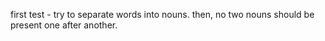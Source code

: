 first test - try to separate words into nouns.
then, no two nouns should be present one after another.